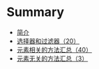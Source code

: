 # Summary

* [简介](简介.md)
* [选择器和过滤器（20）](选择器和过滤器（20）.md)
* [元素相关的方法汇总（40）](元素相关的方法汇总（40）.md)
* [元素无关的方法汇总（3）](元素无关的方法汇总（3）.md)